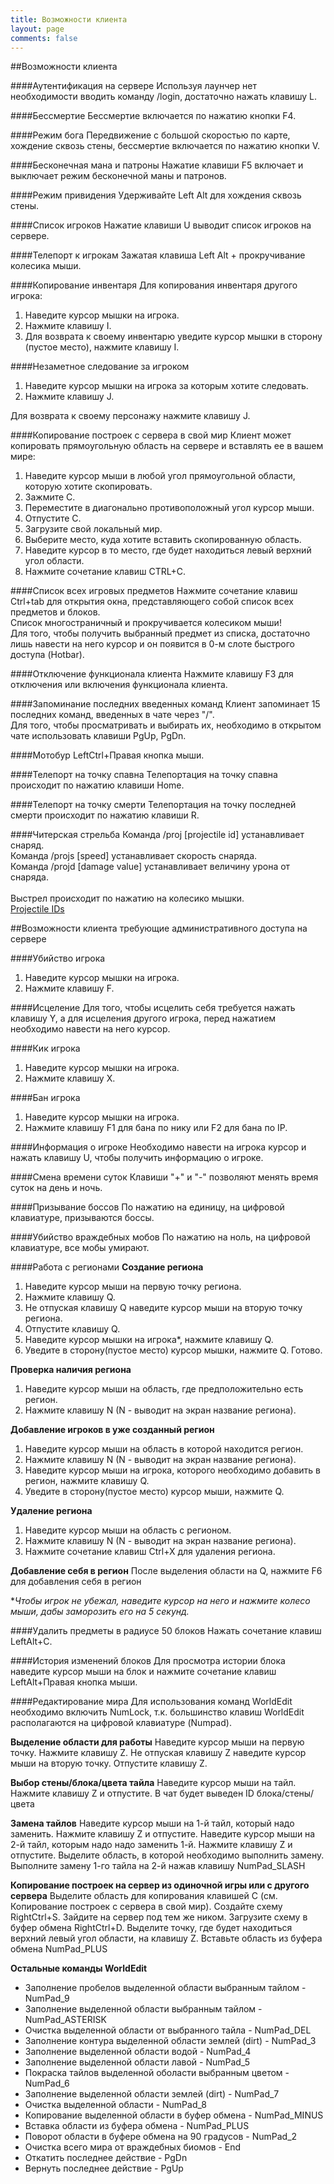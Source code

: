 ```yaml
---
title: Возможности клиента
layout: page
comments: false
---
```


##Возможности клиента

####Аутентификация на сервере
Используя лаунчер нет необходимости вводить команду /login, достаточно нажать клавишу L.

####Бессмертие
Бессмертие включается по нажатию кнопки F4.

####Режим бога
Передвижение с большой скоростью по карте, хождение сквозь стены, бессмертие включается по нажатию кнопки V.

####Бесконечная мана и патроны
Нажатие клавиши F5 включает и выключает режим бесконечной маны и патронов.

####Режим привидения
Удерживайте Left Alt для хождения сквозь стены.

####Список игроков
Нажатие клавиши U выводит список игроков на сервере.

####Телепорт к игрокам
Зажатая клавиша Left Alt + прокручивание колесика мыши.

####Копирование инвентаря
Для копирования инвентаря другого игрока:<br/>
1. Наведите курсор мышки на игрока.
2. Нажмите клавишу I.
3. Для возврата к своему инвентарю уведите курсор мышки в сторону (пустое место), нажмите клавишу I.

####Незаметное следование за игроком
1. Наведите курсор мышки на игрока за которым хотите следовать.
2. Нажмите клавишу J.

Для возврата к своему персонажу нажмите клавишу J.

####Копирование построек с сервера в свой мир
Клиент может копировать прямоугольную область на сервере и вставлять ее в вашем мире:<br/>
1. Наведите курсор мыши в любой угол прямоугольной области, которую хотите скопировать.
2. Зажмите C.
3. Переместите в диагонально противоположный угол курсор мыши.
4. Отпустите C.
5. Загрузите свой локальный мир.
6. Выберите место, куда хотите вставить скопированную область.
7. Наведите курсор в то место, где будет находиться левый верхний угол области.
8. Нажмите сочетание клавиш CTRL+C.

####Список всех игровых предметов
Нажмите сочетание клавиш Ctrl+tab для открытия окна, представляющего собой список всех предметов и блоков.<br/>Список многостраничный и прокручивается колесиком мыши!<br/>Для того, чтобы получить выбранный предмет из списка, достаточно лишь навести на него курсор и он появится в 0-м слоте быстрого доступа (Hotbar).

####Отключение функционала клиента
Нажмите клавишу F3 для отключения или включения функционала клиента.

####Запоминание последних введенных команд
Клиент запоминает 15 последних команд, введенных в чате через "/".<br/>Для того, чтобы просматривать и выбирать их, необходимо в открытом чате использовать клавиши PgUp, PgDn.

####Мотобур
LeftCtrl+Правая кнопка мыши.

####Телепорт на точку спавна
Телепортация на точку спавна происходит по нажатию клавиши Home.

####Телепорт на точку смерти
Телепортация на точку последней смерти происходит по нажатию клавиши R.

####Читерская стрельба
Команда /proj [projectile id] устанавливает снаряд.<br/>Команда /projs [speed] устанавливает скорость снаряда.<br/>Команда /projd [damage value] устанавливает величину урона от снаряда.<br/><br/>Выстрел происходит по нажатию на колесико мышки.<br/><a href="http://terraria.gamepedia.com/Projectile_IDs" title="Projectile IDs">Projectile IDs</a>

##Возможности клиента требующие административного доступа на сервере

####Убийство игрока
1. Наведите курсор мышки на игрока.
2. Нажмите клавишу F.

####Исцеление
Для того, чтобы исцелить себя требуется нажать клавишу Y, а для исцеления другого игрока, перед нажатием необходимо навести на него курсор.

####Кик игрока
1. Наведите курсор мышки на игрока.
2. Нажмите клавишу X.

####Бан игрока
1. Наведите курсор мышки на игрока.
2. Нажмите клавишу F1 для бана по нику или F2 для бана по IP.

####Информация о игроке
Необходимо навести на игрока курсор и нажать клавишу U, чтобы получить информацию о игроке.

####Смена времени суток
Клавиши "+" и "-" позволяют менять время суток на день и ночь.

####Призывание боссов
По нажатию на единицу, на цифровой клавиатуре, призываются боссы.

####Убийство враждебных мобов
По нажатию на ноль, на цифровой клавиатуре, все мобы умирают.

####Работа с регионами
<strong>Создание региона</strong>
1. Наведите курсор мыши на первую точку региона.
2. Нажмите клавишу Q.
3. Не отпуская клавишу Q наведите курсор мыши на вторую точку региона.
4. Отпустите клавишу Q.
5. Наведите курсор мышки на игрока*, нажмите клавишу Q.
6. Уведите в сторону(пустое место) курсор мышки, нажмите Q. Готово.

<strong>Проверка наличия региона</strong>
1. Наведите курсор мыши на область, где предположительно есть регион.
2. Нажмите клавишу N (N - выводит на экран название региона).

<strong>Добавление игроков в уже созданный регион</strong>
1. Наведите курсор мыши на область в которой находится регион.
2. Нажмите клавишу N (N - выводит на экран название региона).
3. Наведите курсор мыши на игрока, которого необходимо добавить в регион, нажмите клавишу Q.
4. Уведите в сторону(пустое место) курсор мыши, нажмите Q.

<strong>Удаление региона</strong>
1. Наведите курсор мыши на область с регионом.
2. Нажмите клавишу N (N - выводит на экран название региона).
3. Нажмите сочетание клавиш Ctrl+X для удаления региона.

<strong>Добавление себя в регион</strong>
После выделения области на Q, нажмите F6 для добавления себя в регион

**Чтобы игрок не убежал, наведите курсор на него и нажмите колесо мыши, дабы заморозить его на 5 секунд.*

####Удалить предметы в радиусе 50 блоков
Нажать сочетание клавиш LeftAlt+C.

####История изменений блоков
Для просмотра истории блока наведите курсор мыши на блок и нажмите сочетание клавиш LeftAlt+Правая кнопка мыши.

####Редактирование мира
Для использования команд WorldEdit необходимо включить NumLock, т.к. большинство клавиш WorldEdit располагаются на цифровой клавиатуре (Numpad).

<strong>Выделение области для работы</strong>
Наведите курсор мыши на первую точку.
Нажмите клавишу Z.
Не отпуская клавишу Z наведите курсор мыши на вторую точку.
Отпустите клавишу Z.

<strong>Выбор стены/блока/цвета тайла</strong>
Наведите курсор мыши на тайл.
Нажмите клавишу Z и отпустите. В чат будет выведен ID блока/стены/цвета

<strong>Замена тайлов</strong>
Наведите курсор мыши на 1-й тайл, который надо заменить.
Нажмите клавишу Z и отпустите.
Наведите курсор мыши на 2-й тайл, которым надо надо заменить 1-й.
Нажмите клавишу Z и отпустите.
Выделите область, в которой необходимо выполнить замену.
Выполните замену 1-го тайла на 2-й нажав клавишу NumPad_SLASH

<strong>Копирование построек на сервер из одиночной игры или с другого сервера</strong>
Выделите область для копирования клавишей C (см. Копирование построек с сервера в свой мир).
Создайте схему RightCtrl+S.
Зайдите на сервер под тем же ником.
Загрузите схему в буфер обмена RightCtrl+D.
Выделите точку, где будет находиться верхний левый угол области, на клавишу Z.
Вставьте область из буфера обмена NumPad_PLUS

<strong>Остальные команды WorldEdit</strong>
* Заполнение пробелов выделенной области выбранным тайлом - NumPad_9
* Заполнение выделенной  области выбранным тайлом - NumPad_ASTERISK
* Очистка выделенной области от выбранного тайла - NumPad_DEL
* Заполнение контура выделенной области землей (dirt) - NumPad_3
* Заполнение выделенной области водой - NumPad_4
* Заполнение выделенной области лавой - NumPad_5
* Покраска тайлов выделенной оболасти выбранным цветом - NumPad_6
* Заполнение выделенной  области землей (dirt) - NumPad_7
* Очистка выделенной области - NumPad_8
* Копирование выделенной области в буфер обмена - NumPad_MINUS
* Вставка области из буфера обмена - NumPad_PLUS
* Поворот области в буфере обмена на 90 градусов - NumPad_2
* Очистка всего мира от враждебных биомов - End
* Откатить последнее действие - PgDn
* Вернуть последнее действие - PgUp
